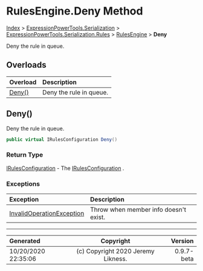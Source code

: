 ﻿# RulesEngine.Deny Method

[Index](../index.md) > [ExpressionPowerTools.Serialization](ExpressionPowerTools.Serialization.a.md) > [ExpressionPowerTools.Serialization.Rules](ExpressionPowerTools.Serialization.Rules.n.md) > [RulesEngine](ExpressionPowerTools.Serialization.Rules.RulesEngine.cs.md) > **Deny**

Deny the rule in queue.

## Overloads

| Overload | Description |
| :-- | :-- |
| [Deny()](#deny) | Deny the rule in queue. |
## Deny()

Deny the rule in queue.

```csharp
public virtual IRulesConfiguration Deny()
```

### Return Type

 [IRulesConfiguration](ExpressionPowerTools.Serialization.Signatures.IRulesConfiguration.i.md)  - The [IRulesConfiguration](ExpressionPowerTools.Serialization.Signatures.IRulesConfiguration.i.md) .

### Exceptions

| Exception | Description |
| :-- | :-- |
| [InvalidOperationException](https://docs.microsoft.com/dotnet/api/system.invalidoperationexception) | Throw when member info doesn't exist. |


---

| Generated | Copyright | Version |
| :-- | :-: | --: |
| 10/20/2020 22:35:06 | (c) Copyright 2020 Jeremy Likness. | 0.9.7-beta |

